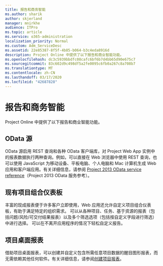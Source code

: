 ```yaml
---
title: 报告和商务智能
ms.author: sharik
author: skjerland
manager: mnirkhe
audience: ITPro
ms.topic: article
ms.service: o365-administration
localization_priority: Normal
ms.custom: Adm_ServiceDesc
ms.assetid: 22e85387-8f5f-4b85-b064-b3c4eda8916d
description: Project Online 中提供了以下报告和商业智能功能。
ms.openlocfilehash: dc3c5939bbdfc08cafc6bf6b7d4bb65d90e675c7
ms.sourcegitcommit: 83c602d9c498df5a2fe0095c6fb0a267c8a708b7
ms.translationtype: MT
ms.contentlocale: zh-CN
ms.lasthandoff: 03/17/2020
ms.locfileid: "42687828"
---
```

# <a name="reporting-and-business-intelligence"></a>报告和商务智能

Project Online 中提供了以下报告和商业智能功能。
  
## <a name="odata-feeds"></a>OData 源

OData 源启用 REST 查询和各种 OData 客户端库，对 Project Web App 实例中的报表数据执行两种查询。例如，可以直接在 Web 浏览器中使用 REST 查询，也可以使用 JavaScript 为移动设备、平板电脑、个人电脑和 Mac 计算机生成 Web 应用和客户端应用。有关详细信息，请参阅 [Project 2013 OData service reference](https://go.microsoft.com/fwlink/?LinkID=823655&amp;clcid=0x409)（Project 2013 OData 服务参考）。
  
## <a name="out-of-the-box-portfolio-dashboards"></a>现有项目组合仪表板

丰富的现成报表便于许多客户立即使用，Web 应用还允许自定义项目组合仪表板，有助于满足特定的组织需求。 可以从各种项目、任务、基于资源的报表（包括问题/风险/可交付结果报表）以及多个筛选选项（包括按自定义字段进行筛选）中进行选择。 可以在不离开应用程序的情况下轻松自定义报告。 
  
## <a name="project-desktop-reporting"></a>项目桌面报表

借助项目桌面报表，可以创建并自定义包含所需任意项目数据的醒目图形报表，而无需依赖其他任何软件。有关详细信息，请参阅[创建项目报表](https://go.microsoft.com/fwlink/?LinkID=823657&amp;clcid=0x409)。
  